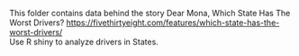 This folder contains data behind the story Dear Mona, Which State Has The Worst Drivers? https://fivethirtyeight.com/features/which-state-has-the-worst-drivers/
<br>
Use R shiny to analyze drivers in States.
